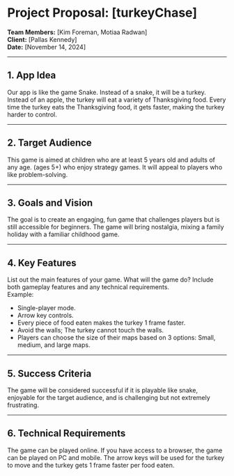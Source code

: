 # Project Proposal: [turkeyChase]

**Team Members:** [Kim Foreman, Motiaa Radwan]  
**Client:** [Pallas Kennedy]  
**Date:** [November 14, 2024]

---

## 1. App Idea
Our app is like the game Snake. Instead of a snake, it will be a turkey. Instead of an apple, the turkey will eat a variety of Thanksgiving food. Every time the turkey eats the Thanksgiving food, it gets faster, making the turkey harder to control.

---

## 2. Target Audience
This game is aimed at children who are at least 5 years old and adults of any age. (ages 5+) who enjoy strategy games. It will appeal to players who like problem-solving.

---

## 3. Goals and Vision
The goal is to create an engaging, fun game that challenges players but is still accessible for beginners. The game will bring nostalgia, mixing a family holiday with a familiar childhood game.

---

## 4. Key Features
List out the main features of your game. What will the game do? Include both gameplay features and any technical requirements.  
Example:
- Single-player mode.
- Arrow key controls.
- Every piece of food eaten makes the turkey 1 frame faster.
- Avoid the walls; The turkey cannot touch the walls.
- Players can choose the size of their maps based on 3 options: Small, medium, and large maps.

---

## 5. Success Criteria
The game will be considered successful if it is playable like snake, enjoyable for the target audience, and is challenging but not extremely frustrating.

---

## 6. Technical Requirements
The game can be played online. If you have access to a browser, the game can be played on PC and mobile. The arrow keys will be used for the turkey to move and the turkey gets 1 frame faster per food eaten.
